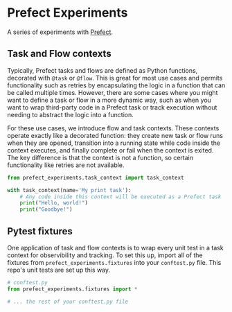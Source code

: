 # Prefect Experiments

A series of experiments with [Prefect](https://github.com/prefecthq/prefect).

## Task and Flow contexts

Typically, Prefect tasks and flows are defined as Python functions, decorated with `@task` or `@flow`. This is great for most use cases and permits functionality such as retries by encapsulating the logic in a function that can be called multiple times. However, there are some cases where you might want to define a task or flow in a more dynamic way, such as when you want to wrap third-party code in a Prefect task or track execution without needing to abstract the logic into a function.

For these use cases, we introduce flow and task contexts. These contexts operate exactly like a decorated function: they create new task or flow runs when they are opened, transition into a running state while code inside the context executes, and finally complete or fail when the context is exited. The key difference is that the context is not a function, so certain functionality like retries are not available. 

```python
from prefect_experiments.task_context import task_context

with task_context(name='My print task'):
    # Any code inside this context will be executed as a Prefect task
    print("Hello, world!")
    print("Goodbye!")
```
 
## Pytest fixtures

One application of task and flow contexts is to wrap every unit test in a task context for observibility and tracking. To set this up, import all of the fixtures from `prefect_experiments.fixtures` into your `conftest.py` file. This repo's unit tests are set up this way.

```python
# conftest.py
from prefect_experiments.fixtures import *

# ... the rest of your conftest.py file
```
